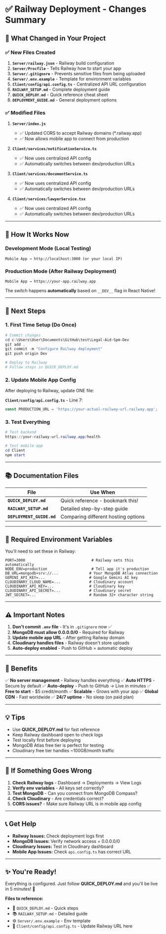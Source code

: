 # ✅ Railway Deployment - Changes Summary

## 📝 What Changed in Your Project

### ✅ New Files Created

1. **`Server/railway.json`** - Railway build configuration
2. **`Server/Procfile`** - Tells Railway how to start your app
3. **`Server/.gitignore`** - Prevents sensitive files from being uploaded
4. **`Server/.env.example`** - Template for environment variables
5. **`Client/config/api.config.ts`** - Centralized API URL configuration
6. **`RAILWAY_SETUP.md`** - Complete deployment guide
7. **`QUICK_DEPLOY.md`** - Quick reference cheat sheet
8. **`DEPLOYMENT_GUIDE.md`** - General deployment options

### ✅ Modified Files

1. **`Server/index.js`**
   - ✅ Updated CORS to accept Railway domains (*.railway.app)
   - ✅ Now allows mobile app to connect from production

2. **`Client/services/notificationService.ts`**
   - ✅ Now uses centralized API config
   - ✅ Automatically switches between dev/production URLs

3. **`Client/services/documentService.ts`**
   - ✅ Now uses centralized API config
   - ✅ Automatically switches between dev/production URLs

4. **`Client/services/lawyerService.tsx`**
   - ✅ Now uses centralized API config
   - ✅ Automatically switches between dev/production URLs

---

## 🎯 How It Works Now

### Development Mode (Local Testing)
```
Mobile App → http://localhost:3000 (or your local IP)
```

### Production Mode (After Railway Deployment)
```
Mobile App → https://your-app.railway.app
```

The switch happens **automatically** based on `__DEV__` flag in React Native!

---

## 🚀 Next Steps

### 1. **First Time Setup (Do Once)**

```powershell
# Commit changes
cd c:\Users\User\Documents\GitHub\test\Legal-Aid-Spm-Dev
git add .
git commit -m "Configure Railway deployment"
git push origin Dev

# Deploy to Railway
# Follow steps in QUICK_DEPLOY.md
```

### 2. **Update Mobile App Config**

After deploying to Railway, update ONE file:

**`Client/config/api.config.ts`** - Line 7:
```typescript
const PRODUCTION_URL = 'https://your-actual-railway-url.railway.app';
```

### 3. **Test Everything**

```powershell
# Test backend
https://your-railway-url.railway.app/health

# Test mobile app
cd Client
npm start
```

---

## 📚 Documentation Files

| File | Use When |
|------|----------|
| **`QUICK_DEPLOY.md`** | Quick reference - bookmark this! |
| **`RAILWAY_SETUP.md`** | Detailed step-by-step guide |
| **`DEPLOYMENT_GUIDE.md`** | Comparing different hosting options |

---

## 🔑 Required Environment Variables

You'll need to set these in Railway:

```env
PORT=3000                              # Railway sets this automatically
NODE_ENV=production                    # Tell app it's production
DB_URL=mongodb+srv://...              # Your MongoDB Atlas connection
GEMINI_API_KEY=...                    # Google Gemini AI key
CLOUDINARY_CLOUD_NAME=...             # Cloudinary account
CLOUDINARY_API_KEY=...                # Cloudinary key
CLOUDINARY_API_SECRET=...             # Cloudinary secret
JWT_SECRET=...                        # Random 32+ character string
```

---

## ⚠️ Important Notes

1. **Don't commit `.env` file** - It's in `.gitignore` now ✅
2. **MongoDB must allow 0.0.0.0/0** - Required for Railway
3. **Update mobile app URL** - After getting Railway domain
4. **Cloudinary handles files** - Railway doesn't store uploads
5. **Auto-deploy enabled** - Push to GitHub = automatic deploy

---

## 🎉 Benefits

✅ **No server management** - Railway handles everything
✅ **Auto HTTPS** - Secure by default
✅ **Auto-deploy** - Push to GitHub → Live in minutes
✅ **Free to start** - $5 credit/month
✅ **Scalable** - Grows with your app
✅ **Global CDN** - Fast worldwide
✅ **24/7 uptime** - No sleep (on paid plan)

---

## 💡 Tips

- Use **QUICK_DEPLOY.md** for fast reference
- Keep Railway dashboard open to check logs
- Test locally first before deploying
- MongoDB Atlas free tier is perfect for testing
- Cloudinary free tier handles ~100GB/month traffic

---

## 🐛 If Something Goes Wrong

1. **Check Railway logs** - Dashboard → Deployments → View Logs
2. **Verify env variables** - All keys set correctly?
3. **Test MongoDB** - Can you connect from MongoDB Compass?
4. **Check Cloudinary** - Are credentials correct?
5. **CORS issues?** - Make sure Railway URL is in mobile app config

---

## 📞 Get Help

- **Railway Issues:** Check deployment logs first
- **MongoDB Issues:** Verify network access = 0.0.0.0/0
- **Cloudinary Issues:** Test in Cloudinary dashboard
- **Mobile App Issues:** Check `api.config.ts` has correct URL

---

## ✨ You're Ready!

Everything is configured. Just follow **QUICK_DEPLOY.md** and you'll be live in 5 minutes! 🚀

**Files to reference:**
- 📖 `QUICK_DEPLOY.md` - Quick steps
- 📚 `RAILWAY_SETUP.md` - Detailed guide
- ⚙️ `Server/.env.example` - Env template
- 🔧 `Client/config/api.config.ts` - Update Railway URL here
